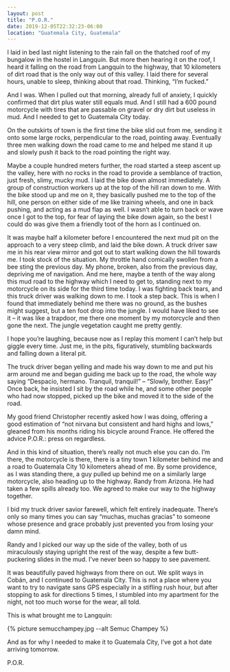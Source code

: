 ```yaml
---
layout: post
title: "P.O.R."
date: 2019-12-05T22:32:23-06:00
location: "Guatemala City, Guatemala"
---
```


I laid in bed last night listening to the rain fall on the thatched roof of my bungalow in the hostel in Langquín. But more then hearing it on the roof, I heard it falling on the road from Langquín to the highway, that 10 kilometers of dirt road that is the only way out of this valley. I laid there for several hours, unable to sleep, thinking about that road. Thinking, “I’m fucked.”

And I was. When I pulled out that morning, already full of anxiety, I quickly confirmed that dirt plus water still equals mud. And I still had a 600 pound motorcycle with tires that are passable on gravel or dry dirt but useless in mud. And I needed to get to Guatemala City today.

On the outskirts of town is the first time the bike slid out from me, sending it onto some large rocks, perpendicular to the road, pointing away. Eventually three men walking down the road came to me and helped me stand it up and slowly push it back to the road pointing the right way.

Maybe a couple hundred meters further, the road started a steep ascent up the valley, here with no rocks in the road to provide a semblance of traction, just fresh, slimy, mucky mud. I laid the bike down almost immediately. A group of construction workers up at the top of the hill ran down to me. With the bike stood up and me on it, they basically pushed me to the top of the hill, one person on either side of me like training wheels, and one in back pushing, and acting as a mud flap as well. I wasn’t able to turn back or wave once I got to the top, for fear of laying the bike down again, so the best I could do was give them a friendly toot of the horn as I continued on.

It was maybe half a kilometer before I encountered the next mud pit on the approach to a very steep climb, and laid the bike down. A truck driver saw me in his rear view mirror and got out to start walking down the hill towards me. I took stock of the situation. My throttle hand comically swollen from a bee sting the previous day. My phone, broken, also from the previous day, depriving me of navigation. And me here, maybe a tenth of the way along this mud road to the highway which I need to get to, standing next to my motorcycle on its side for the third time today. I was fighting back tears, and this truck driver was walking down to me. I took a step back. This is when I found that immediately behind me there was no ground, as the bushes might suggest, but a ten foot drop into the jungle. I would have liked to see it – it was like a trapdoor, me there one moment by my motorcycle and then gone the next. The jungle vegetation caught me pretty gently.

I hope you’re laughing, because now as I replay this moment I can’t help but giggle every time. Just me, in the pits, figuratively, stumbling backwards and falling down a literal pit.

The truck driver began yelling and made his way down to me and put his arm around me and began guiding me back up to the road, the whole way saying “Despacio, hermano. Tranquil, tranquil!” – “Slowly, brother. Easy!” Once back, he insisted I sit by the road while he, and some other people who had now stopped, picked up the bike and moved it to the side of the road.

My good friend Christopher recently asked how I was doing, offering a good estimation of “not nirvana but consistent and hard highs and lows,” gleaned from his months riding his bicycle around France. He offered the advice P.O.R.: press on regardless.

And in this kind of situation, there’s really not much else you can do. I’m there, the motorcycle is there, there is a tiny town 1 kilometer behind me and a road to Guatemala City 10 kilometers ahead of me. By some providence, as I was standing there, a guy pulled up behind me on a similarly large motorcycle, also heading up to the highway. Randy from Arizona. He had taken a few spills already too. We agreed to make our way to the highway together.

I bid my truck driver savior farewell, which felt entirely inadequate. There’s only so many times you can say “muchas, muchas gracias” to someone whose presence and grace probably just prevented you from losing your damn mind.

Randy and I picked our way up the side of the valley, both of us miraculously staying upright the rest of the way, despite a few butt-puckering slides in the mud. I’ve never been so happy to see pavement.

It was beautifully paved highways from there on out. We split ways in Cobán, and I continued to Guatemala City. This is not a place where you want to try to navigate sans GPS especially in a stifling rush hour, but after stopping to ask for directions 5 times, I stumbled into my apartment for the night, not too much worse for the wear, all told.

This is what brought me to Langquín:

{% picture semucchampey.jpg --alt Semuc Champey %}

And as for why I needed to make it to Guatemala City, I’ve got a hot date arriving tomorrow.

P.O.R.
